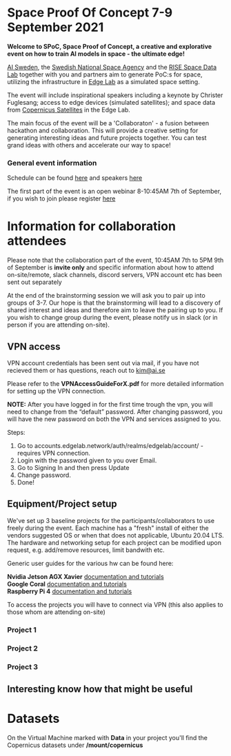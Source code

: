 Space Proof Of Concept 7-9 September 2021
======

**Welcome to SPoC, Space Proof of Concept, a creative and explorative event on how to train AI models in space - the ultimate edge!**

[AI Sweden](www.ai.se), the [Swedish National Space Agency](https://www.rymdstyrelsen.se/en/) and the [RISE Space Data Lab](https://rymddatalabbet.se/) together with you and partners aim to generate PoC:s for space, utilizing the infrastructure in [Edge Lab](https://www.ai.se/en/data-factory/edge-lab) as a simulated space setting.

The event will include inspirational speakers including a keynote by Christer Fuglesang; access to edge devices (simulated satellites); and space data from [Copernicus Satellites](https://www.esa.int/Applications/Observing_the_Earth/Copernicus) in the Edge Lab. 

The main focus of the event will be a 'Collaboraton' - a fusion between hackathon and collaboration. This will provide a creative setting for generating interesting ideas and future projects together. You can test grand ideas with others and accelerate our way to space!

### General event information

Schedule can be found [here](https://sv-se.invajo.com/events/tab/tabId/d9365ce0-d34f-11eb-9e01-63c8b03fbe48/id/60d4eec0-d34c-11eb-a1e6-afb858150bed)
and speakers [here](https://sv-se.invajo.com/events/tab/tabId/97abcad0-d8d9-11eb-9990-93c34932d712/id/60d4eec0-d34c-11eb-a1e6-afb858150bed)

The first part of the event is an open webinar 8-10:45AM 7th of September, if you wish to join please register [here](https://sv-se.invajo.com/events/welcome/id/60d4eec0-d34c-11eb-a1e6-afb858150bed)



Information for collaboration attendees 
======
Please note that the collaboration part of the event, 10:45AM 7th to 5PM 9th of September is **invite only** and specific information about how to attend on-site/remote, slack channels, discord servers, VPN account etc has been sent out separately

At the end of the brainstorming session we will ask you to pair up into groups of 3-7. Our hope is that the brainstorming will lead to a discovery of shared interest and ideas and therefore aim to leave the pairing up to you. If you wish to change group during the event, please notify us in slack (or in person if you are attending on-site). 

## VPN access
VPN account credentials has been sent out via mail, if you have not recieved them or has questions, reach out to kim@ai.se

Please refer to the **VPNAccessGuideForX.pdf** for more detailed information for setting up the VPN connection.

**NOTE:** After you have logged in for the first time trough the vpn, you will need to change from the “default” password. After changing password, you will have the new password on both the VPN and services assigned to you.

Steps:
1. Go to accounts.edgelab.network/auth/realms/edgelab/account/ - requires VPN connection.
2. Login with the password given to you over Email.
3. Go to Signing In and then press Update
4. Change password.
5. Done!

## Equipment/Project setup

We've set up 3 baseline projects for the participants/collaborators to use freely during the event. Each machine has a "fresh" install of either the vendors suggested OS or when that does not applicable, Ubuntu 20.04 LTS. The hardware and networking setup for each project can be modified upon request, e.g. add/remove resources, limit bandwith etc.

Generic user guides for the various hw can be found here:

**Nvidia Jetson AGX Xavier** [documentation and tutorials](https://developer.nvidia.com/embedded/learn/getting-started-jetson)  
**Google Coral** [documentation and tutorials](https://coral.ai/docs/)  
**Raspberry Pi 4** [documentation and tutorials](https://www.raspberrypi.org/learn/)  

To access the projects you will have to connect via VPN (this also applies to those whom are attending on-site)

### Project 1

### Project 2

### Project 3



## Interesting know how that might be useful

Datasets
======
On the Virtual Machine marked with **Data** in your project you'll find the Copernicus datasets under **/mount/copernicus**


